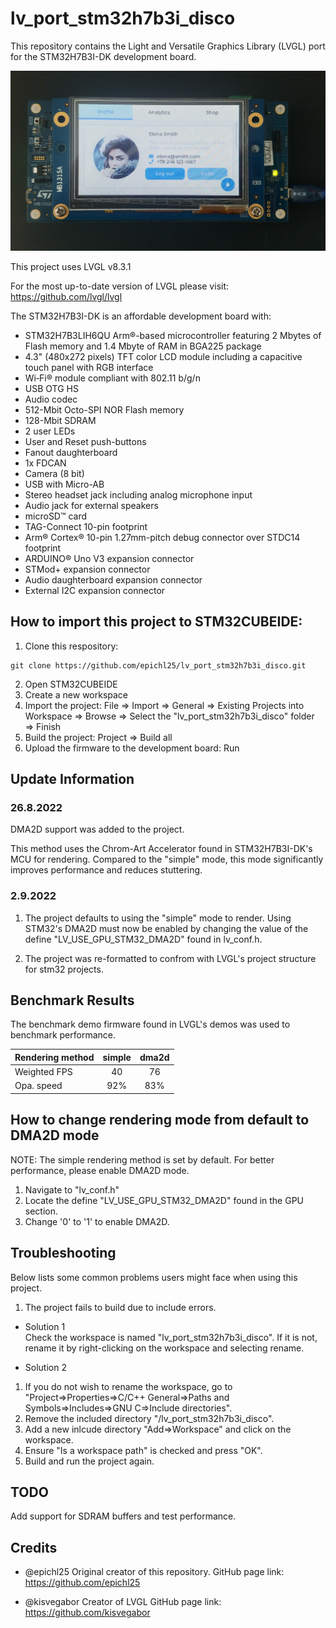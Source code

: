 # lv_port_stm32h7b3i_disco

This repository contains the Light and Versatile Graphics Library (LVGL) port for the STM32H7B3I-DK development board. 

![demo_pic](/pics/demo_pic.jpg)

This project uses LVGL v8.3.1

For the most up-to-date version of LVGL please visit: https://github.com/lvgl/lvgl

The STM32H7B3I-DK is an affordable development board with:
- STM32H7B3LIH6QU Arm®-based microcontroller featuring 2 Mbytes of Flash memory and 1.4 Mbyte of RAM in BGA225 package 
- 4.3" (480x272 pixels) TFT color LCD module including a capacitive touch panel with RGB interface 
- Wi‑Fi® module compliant with 802.11 b/g/n 
- USB OTG HS 
- Audio codec 
- 512-Mbit Octo-SPI NOR Flash memory 
- 128-Mbit SDRAM 
- 2 user LEDs 
- User and Reset push-buttons 
- Fanout daughterboard 
- 1x FDCAN 
- Camera (8 bit) 
- USB with Micro-AB 
- Stereo headset jack including analog microphone input 
- Audio jack for external speakers 
- microSD™ card 
- TAG-Connect 10-pin footprint 
- Arm® Cortex® 10-pin 1.27mm-pitch debug connector over STDC14 footprint 
- ARDUINO® Uno V3 expansion connector 
- STMod+ expansion connector 
- Audio daughterboard expansion connector 
- External I2C expansion connector 

## How to import this project to STM32CUBEIDE:
1. Clone this respository: 
```
git clone https://github.com/epichl25/lv_port_stm32h7b3i_disco.git
```
2. Open STM32CUBEIDE
3. Create a new workspace
4. Import the project: File => Import => General => Existing Projects into Workspace => Browse => Select the "lv_port_stm32h7b3i_disco" folder => Finish
5. Build the project: Project => Build all
6. Upload the firmware to the development board: Run

## Update Information

### 26.8.2022
DMA2D support was added to the project.

This method uses the Chrom-Art Accelerator found in STM32H7B3I-DK's MCU for rendering. Compared to the "simple" mode, this mode significantly improves performance and reduces stuttering.

### 2.9.2022
1. The project defaults to using the "simple" mode to render. Using STM32's DMA2D must now be enabled by changing the value of the define "LV_USE_GPU_STM32_DMA2D" found in lv_conf.h.

2. The project was re-formatted to confrom with LVGL's project structure for stm32 projects.

## Benchmark Results
The benchmark demo firmware found in LVGL's demos was used to benchmark performance.

| Rendering method | simple | dma2d |
| :---             |  :---: | :---: |
| Weighted FPS     |   40   |  76   |
| Opa. speed       |   92%  |  83%  |


## How to change rendering mode from default to DMA2D mode
NOTE: The simple rendering method is set by default. For better performance, please enable DMA2D mode.
1. Navigate to "lv_conf.h" 
2. Locate the define "LV_USE_GPU_STM32_DMA2D" found in the GPU section.
3. Change '0' to '1' to enable DMA2D.  

## Troubleshooting
Below lists some common problems users might face when using this project.

1. The project fails to build due to include errors.

- Solution 1 
<br />Check the workspace is named "lv_port_stm32h7b3i_disco". If it is not, rename it by right-clicking on the workspace and selecting rename. 

- Solution 2
1. If you do not wish to rename the workspace, go to "Project=>Properties=>C/C++ General=>Paths and Symbols=>Includes=>GNU C=>Include directories".
2. Remove the included directory "/lv_port_stm32h7b3i_disco".
3. Add a new inlcude directory "Add=>Workspace" and click on the workspace.
4. Ensure "Is a workspace path" is checked and press "OK".
5. Build and run the project again.

## TODO
Add support for SDRAM buffers and test performance.

## Credits

- @epichl25
Original creator of this repository.
GitHub page link: https://github.com/epichl25

- @kisvegabor
Creator of LVGL
GitHub page link: https://github.com/kisvegabor
